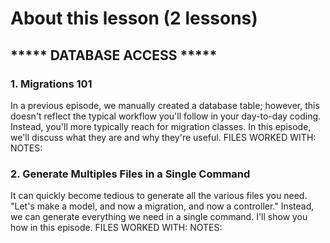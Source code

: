 # About this lesson (2 lessons)

## ***** DATABASE ACCESS *****
### 1. Migrations 101
In a previous episode, we manually created a database table; however, this doesn't reflect the typical workflow you'll follow in your day-to-day coding. Instead, you'll more typically reach for migration classes. In this episode, we'll discuss what they are and why they're useful.
FILES WORKED WITH:
NOTES:

### 2. Generate Multiples Files in a Single Command
It can quickly become tedious to generate all the various files you need. "Let's make a model, and now a migration, and now a controller." Instead, we can generate everything we need in a single command. I'll show you how in this episode.
FILES WORKED WITH:
NOTES:
